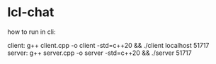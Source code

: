 # lcl-chat

how to run in cli:

client: g++ client.cpp -o client -std=c++20 && ./client localhost 51717
server: g++ server.cpp -o server -std=c++20 && ./server 51717
